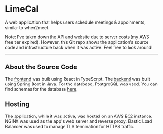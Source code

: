 # LimeCal
A web application that helps users schedule meetings &amp; appoinments, similar to when2meet.

Note: I've taken down the API and website due to server costs (my AWS free tier expired). However, this Git repo shows the application's source code and infrastructure back when it was active. Feel free to look around!

-----

## About the Source Code

The [frontend](frontend) was built using React in TypeScript. The [backend](scheduler) was built using Spring Boot in Java. For the database, PostgreSQL was used. You can find schemas for the database [here](scheduler/src/main/resources/schema.sql).

## Hosting

The application, while it was active, was hosted on an AWS EC2 instance. NGINX was used as the app's web server and reverse proxy. Elastic Load Balancer was used to manage TLS termination for HTTPS traffic.
